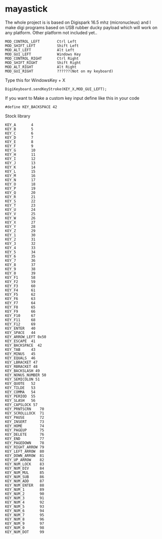 # mayastick
The whole project is is based on Digispark 16.5 mhz (micronucleus) and I make digi programs based on USB rubber ducky payload which will work on any platform.
Other platform not included yet..

```
MOD_CONTROL_LEFT        Ctrl Left
MOD_SHIFT_LEFT          Shift Left
MOD_ALT_LEFT            Alt Left
MOD_GUI_LEFT            Windows Key
MOD_CONTROL_RIGHT       Ctrl Right
MOD_SHIFT_RIGHT         Shift Right
MOD_ALT_RIGHT           Alt Right
MOD_GUI_RIGHT           ??????(Not on my keyboard)
```

Type this for WindowsKey + X
```
DigiKeyboard.sendKeyStroke(KEY_X,MOD_GUI_LEFT);
```

If you want to Make a custom key input define like this in your code

```
#define KEY_BACKSPACE 42
```

Stock library
```
KEY_A       4
KEY_B       5
KEY_C       6
KEY_D       7
KEY_E       8
KEY_F       9
KEY_G       10
KEY_H       11
KEY_I       12
KEY_J       13
KEY_K       14
KEY_L       15
KEY_M       16
KEY_N       17
KEY_O       18
KEY_P       19
KEY_Q       20
KEY_R       21
KEY_S       22
KEY_T       23
KEY_U       24
KEY_V       25
KEY_W       26
KEY_X       27
KEY_Y       28
KEY_Z       29
KEY_1       30
KEY_2       31
KEY_3       32
KEY_4       33
KEY_5       34
KEY_6       35
KEY_7       36
KEY_8       37
KEY_9       38
KEY_0       39
KEY_F1      58
KEY_F2      59
KEY_F3      60
KEY_F4      61
KEY_F5      62
KEY_F6      63
KEY_F7      64
KEY_F8      65
KEY_F9      66
KEY_F10     67
KEY_F11     68
KEY_F12     69
KEY_ENTER   40
KEY_SPACE   44
KEY_ARROW_LEFT 0x50
KEY_ESCAPE  41
KEY_BACKSPACE  42
KEY_TAB     43
KEY_MINUS   45
KEY_EQUALS  46
KEY_LBRACKET 47
KEY_RBRACKET 48
KEY_BACKSLASH 49
KEY_NONUS_NUMBER 50
KEY_SEMICOLON 51
KEY_QUOTE   52
KEY_TILDE   53
KEY_COMMA   54
KEY_PERIOD  55
KEY_SLASH   56
KEY_CAPSLOCK 57
KEY_PRNTSCRN    70
KEY_SCROLLLOCK  71
KEY_PAUSE       72
KEY_INSERT      73
KEY_HOME        74
KEY_PAGEUP      75
KEY_DELETE      76
KEY_END         77
KEY_PAGEDOWN    78
KEY_RIGHT_ARROW 79
KEY_LEFT_ARROW  80
KEY_DOWN_ARROW  81
KEY_UP_ARROW    82
KEY_NUM_LOCK    83
KEY_NUM_DIV     84
KEY_NUM_MUL     85
KEY_NUM_SUB     86
KEY_NUM_ADD     87
KEY_NUM_ENTER   88
KEY_NUM_1       89
KEY_NUM_2       90
KEY_NUM_3       91
KEY_NUM_4       92
KEY_NUM_5       93
KEY_NUM_6       94
KEY_NUM_7       95
KEY_NUM_8       96
KEY_NUM_9       97
KEY_NUM_0       98
KEY_NUM_DOT     99
```